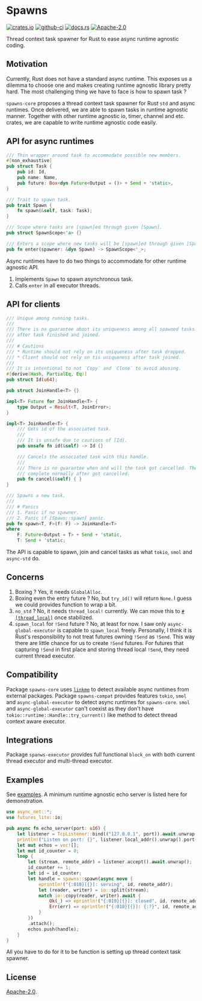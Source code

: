 # Spawns

[![crates.io](https://img.shields.io/crates/v/spawns)](https://crates.io/crates/spawns)
[![github-ci](https://github.com/kezhuw/spawns/actions/workflows/ci.yml/badge.svg?event=push)](https://github.com/kezhuw/spawns/actions)
[![docs.rs](https://img.shields.io/docsrs/spawns)](https://docs.rs/spawns)
[![Apache-2.0](https://img.shields.io/github/license/kezhuw/spawns)](LICENSE)

Thread context task spawner for Rust to ease async runtime agnostic coding.

## Motivation

Currently, Rust does not have a standard async runtime. This exposes us a dilemma to choose one and makes creating runtime agnostic library pretty hard. The most challenging thing we have to face is how to spawn task ?

`spawns-core` proposes a thread context task spawner for Rust `std` and async runtimes. Once delivered, we are able to spawn tasks in runtime agnostic manner. Together with other runtime agnostic io, timer, channel and etc. crates, we are capable to write runtime agnostic code easily.


## API for async runtimes

```rust
/// Thin wrapper around task to accommodate possible new members.
#[non_exhaustive]
pub struct Task {
    pub id: Id,
    pub name: Name,
    pub future: Box<dyn Future<Output = ()> + Send + 'static>,
}

/// Trait to spawn task.
pub trait Spawn {
    fn spawn(&self, task: Task);
}

/// Scope where tasks are [spawn]ed through given [Spawn].
pub struct SpawnScope<'a> {}

/// Enters a scope where new tasks will be [spawn]ed through given [Spawn].
pub fn enter(spawner: &dyn Spawn) -> SpawnScope<'_>;
```

Async runtimes have to do two things to accommodate for other runtime agnostic API.

1. Implements `Spawn` to spawn asynchronous task.
2. Calls `enter` in all executor threads.

## API for clients
```rust
/// Unique among running tasks.
///
/// There is no guarantee about its uniqueness among all spawned tasks. One could be reclaimed
/// after task finished and joined.
///
/// # Cautions
/// * Runtime should not rely on its uniqueness after task dropped.
/// * Client should not rely on tis uniqueness after task joined.
///
/// It is intentional to not `Copy` and `Clone` to avoid abusing.
#[derive(Hash, PartialEq, Eq)]
pub struct Id(u64);

pub struct JoinHandle<T> {}

impl<T> Future for JoinHandle<T> {
    type Output = Result<T, JoinError>;
}

impl<T> JoinHandle<T> {
    /// Gets id of the associated task.
    ///
    /// It is unsafe due to cautions of [Id].
    pub unsafe fn id(&self) -> Id {}

    /// Cancels the associated task with this handle.
    ///
    /// There is no guarantee when and will the task got cancelled. The task could even run to
    /// complete normally after got cancelled.
    pub fn cancel(&self) { }
}

/// Spawns a new task.
///
/// # Panics
/// 1. Panic if no spawner.
/// 2. Panic if [Spawn::spawn] panic.
pub fn spawn<T, F>(f: F) -> JoinHandle<T>
where
    F: Future<Output = T> + Send + 'static,
    T: Send + 'static;
```

The API is capable to spawn, join and cancel tasks as what `tokio`, `smol` and `async-std` do.

## Concerns
1. Boxing ? Yes, it needs `GlobalAlloc`.
2. Boxing even the entry future ? No, but `try_id()` will return `None`. I guess we could provides function to wrap a bit.
3. `no_std` ? No, it needs `thread_local!` currently. We can move this to [`#[thread_local]`](`https://github.com/rust-lang/rust/issues/29594`) once stabilized.
4. `spawn_local` for `!Send` future ? No, at least for now. I saw only `async-global-executor` is capable to `spawn_local` freely. Personally, I think it is Rust's responsibility to not treat futures owning `!Send` as `!Send`. This way there are little chance for us to create `!Send` futures. For futures that capturing `!Send` in first place and storing thread local `!Send`, they need current thread executor.

## Compatibility
Package `spawns-core` uses [`linkme`](https://crates.io/crates/linkme) to detect available async runtimes from external packages. Package `spawns-compat` provides features `tokio`, `smol` and `async-global-executor` to detect async runtimes for `spawns-core`. `smol` and `async-global-executor` can't coexist as they don't have `tokio::runtime::Handle::try_current()` like method to detect thread context aware executor.

## Integrations
Package `spanws-executor` provides full functional `block_on` with both current thread executor and multi-thread executor.

## Examples
See [examples](examples/). A minimum runtime agnostic echo server is listed here for demonstration.

```rust
use async_net::*;
use futures_lite::io;

pub async fn echo_server(port: u16) {
    let listener = TcpListener::bind(("127.0.0.1", port)).await.unwrap();
    println!("Listen on port: {}", listener.local_addr().unwrap().port());
    let mut echos = vec![];
    let mut id_counter = 0;
    loop {
        let (stream, remote_addr) = listener.accept().await.unwrap();
        id_counter += 1;
        let id = id_counter;
        let handle = spawns::spawn(async move {
            eprintln!("{:010}[{}]: serving", id, remote_addr);
            let (reader, writer) = io::split(stream);
            match io::copy(reader, writer).await {
                Ok(_) => eprintln!("{:010}[{}]: closed", id, remote_addr),
                Err(err) => eprintln!("{:010}[{}]: {:?}", id, remote_addr, err),
            }
        })
        .attach();
        echos.push(handle);
    }
}
```

All you have to do for it to be function is setting up thread context task spawner.

## License
[Apache-2.0](LICENSE).
